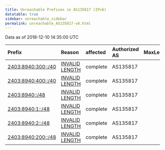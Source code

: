 ```yaml
---
title: Unreachable Prefixes in AS135817 (IPv6)
datatable: true
sidebar: unreachable_sidebar
permalink: unreachable_AS135817-v6.html
---
```


Data as of 2018-12-10 14:35:00 UTC


<div class="datatable-begin"></div>

| Prefix                                                         | Reason                                                                                                        | affected   | Authorized AS   |   MaxLength | Anchor                                       |   unreachable /48s |
|:---------------------------------------------------------------|:--------------------------------------------------------------------------------------------------------------|:-----------|:----------------|------------:|:---------------------------------------------|-------------------:|
| [2403:8940:300::/40](https://stat.ripe.net/2403:8940:300::/40) | [INVALID LENGTH](https://rpki-validator.ripe.net/announcement-preview?asn=AS135817&prefix=2403:8940:300::/40) | complete   | AS135817        |          32 | [APNIC](unreachable_APNIC_RPKI_Root-v6.html) |                256 |
| [2403:8940:400::/40](https://stat.ripe.net/2403:8940:400::/40) | [INVALID LENGTH](https://rpki-validator.ripe.net/announcement-preview?asn=AS135817&prefix=2403:8940:400::/40) | complete   | AS135817        |          32 | [APNIC](unreachable_APNIC_RPKI_Root-v6.html) |                256 |
| [2403:8940::/48](https://stat.ripe.net/2403:8940::/48)         | [INVALID LENGTH](https://rpki-validator.ripe.net/announcement-preview?asn=AS135817&prefix=2403:8940::/48)     | complete   | AS135817        |          32 | [APNIC](unreachable_APNIC_RPKI_Root-v6.html) |                  1 |
| [2403:8940:1::/48](https://stat.ripe.net/2403:8940:1::/48)     | [INVALID LENGTH](https://rpki-validator.ripe.net/announcement-preview?asn=AS135817&prefix=2403:8940:1::/48)   | complete   | AS135817        |          32 | [APNIC](unreachable_APNIC_RPKI_Root-v6.html) |                  1 |
| [2403:8940:2::/48](https://stat.ripe.net/2403:8940:2::/48)     | [INVALID LENGTH](https://rpki-validator.ripe.net/announcement-preview?asn=AS135817&prefix=2403:8940:2::/48)   | complete   | AS135817        |          32 | [APNIC](unreachable_APNIC_RPKI_Root-v6.html) |                  1 |
| [2403:8940:200::/48](https://stat.ripe.net/2403:8940:200::/48) | [INVALID LENGTH](https://rpki-validator.ripe.net/announcement-preview?asn=AS135817&prefix=2403:8940:200::/48) | complete   | AS135817        |          32 | [APNIC](unreachable_APNIC_RPKI_Root-v6.html) |                  1 |

<div class="datatable-end"></div>